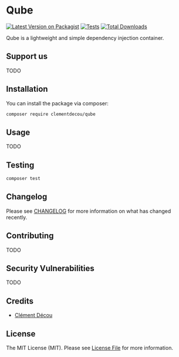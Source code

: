 # Qube

[![Latest Version on Packagist](https://img.shields.io/packagist/v/qube/qube-php.svg?style=flat-square)](https://packagist.org/packages/amorfx/qube)
[![Tests](https://img.shields.io/github/actions/workflow/status/qube/qube-php/run-tests.yml?branch=main&label=tests&style=flat-square)](https://github.com/qube/qube-php/actions/workflows/run-tests.yml)
[![Total Downloads](https://img.shields.io/packagist/dt/qube/qube-php.svg?style=flat-square)](https://packagist.org/packages/qube/qube-php)

Qube is a lightweight and simple dependency injection container.

## Support us

TODO

## Installation

You can install the package via composer:

```bash
composer require clementdecou/qube
```

## Usage

TODO

## Testing

```bash
composer test
```

## Changelog

Please see [CHANGELOG](CHANGELOG.md) for more information on what has changed recently.

## Contributing

TODO

## Security Vulnerabilities

TODO

## Credits

- [Clément Décou](https://github.com/amorfx)

## License

The MIT License (MIT). Please see [License File](LICENSE.md) for more information.
